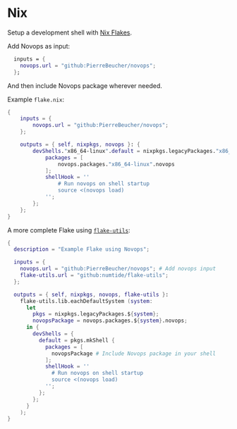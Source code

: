 # Nix

Setup a development shell with [Nix Flakes](https://nixos.wiki/wiki/Flakes).

Add Novops as input:

```nix
  inputs = {
    novops.url = "github:PierreBeucher/novops";
  };
```

And then include Novops package wherever needed.

Example `flake.nix`:

```nix
{
    inputs = {
        novops.url = "github:PierreBeucher/novops"; 
    };

    outputs = { self, nixpkgs, novops }: {
        devShells."x86_64-linux".default = nixpkgs.legacyPackages."x86_64-linux".mkShell {
            packages = [ 
                novops.packages."x86_64-linux".novops
            ];
            shellHook = ''
                # Run novops on shell startup
                source <(novops load)
            '';
        };
    };
}
```

A more complete Flake using [`flake-utils`](https://github.com/numtide/flake-utils):

```nix
{
  description = "Example Flake using Novops";

  inputs = {
    novops.url = "github:PierreBeucher/novops"; # Add novops input
    flake-utils.url = "github:numtide/flake-utils";
  };

  outputs = { self, nixpkgs, novops, flake-utils }:
    flake-utils.lib.eachDefaultSystem (system:
      let 
        pkgs = nixpkgs.legacyPackages.${system};
        novopsPackage = novops.packages.${system}.novops; 
      in {
        devShells = {
          default = pkgs.mkShell {
            packages = [ 
              novopsPackage # Include Novops package in your shell
            ];
            shellHook = ''
              # Run novops on shell startup
              source <(novops load)
            '';
          };
        };
      }
    );    
}
```